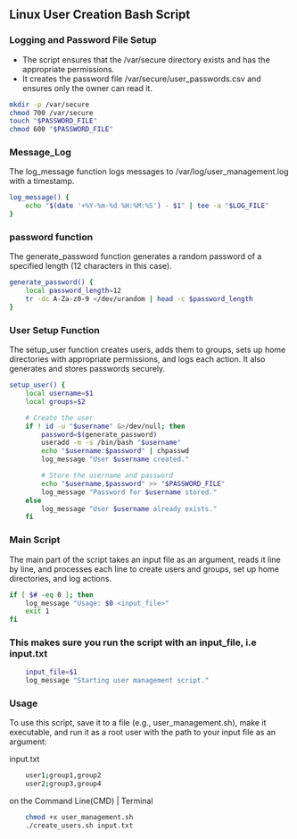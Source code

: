 ## Linux User Creation Bash Script

### Logging and Password File Setup

* The script ensures that the /var/secure directory exists and has the appropriate permissions.
* It creates the password file /var/secure/user_passwords.csv and ensures only the owner can read it.
```bash
mkdir -p /var/secure
chmod 700 /var/secure
touch "$PASSWORD_FILE"
chmod 600 "$PASSWORD_FILE"
```

### Message_Log
The log_message function logs messages to /var/log/user_management.log with a timestamp.
```bash
log_message() {
    echo "$(date '+%Y-%m-%d %H:%M:%S') - $1" | tee -a "$LOG_FILE"
}
```

### password function
The generate_password function generates a random password of a specified length (12 characters in this case).
```bash
generate_password() {
    local password_length=12
    tr -dc A-Za-z0-9 </dev/urandom | head -c $password_length
}
```
### User Setup Function
The setup_user function creates users, adds them to groups, sets up home directories with appropriate permissions, and logs each action. It also generates and stores passwords securely.
```bash
setup_user() {
    local username=$1
    local groups=$2

    # Create the user
    if ! id -u "$username" &>/dev/null; then
        password=$(generate_password)
        useradd -m -s /bin/bash "$username"
        echo "$username:$password" | chpasswd
        log_message "User $username created."

        # Store the username and password
        echo "$username,$password" >> "$PASSWORD_FILE"
        log_message "Password for $username stored."
    else
        log_message "User $username already exists."
    fi
```

### Main Script
The main part of the script takes an input file as an argument, reads it line by line, and processes each line to create users and groups, set up home directories, and log actions.
```bash
if [ $# -eq 0 ]; then
    log_message "Usage: $0 <input_file>"
    exit 1
fi
```
### This makes sure you run the script with an input_file, i.e input.txt
```bash
    input_file=$1
    log_message "Starting user management script."
```

### Usage
To use this script, save it to a file (e.g., user_management.sh), make it executable, and run it as a root user with the path to your input file as an argument:

input.txt
```bash
    user1;group1,group2
    user2;group3,group4
```

on the Command Line(CMD) | Terminal
```bash
    chmod +x user_management.sh
    ./create_users.sh input.txt
```